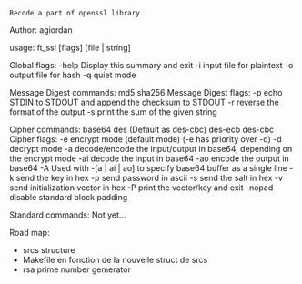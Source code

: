     Recode a part of openssl library

Author: agiordan




usage: ft_ssl <algorithm> [flags] [file | string]


Global flags:
    -help   Display this summary and exit
    -i      input file for plaintext
    -o      output file for hash
    -q      quiet mode


Message Digest commands:
    md5
    sha256
Message Digest flags:
    -p      echo STDIN to STDOUT and append the checksum to STDOUT
    -r      reverse the format of the output
    -s      print the sum of the given string


Cipher commands:
    base64
    des     (Default as des-cbc)
    des-ecb
    des-cbc
Cipher flags:
    -e      encrypt mode (default mode) (-e has priority over -d)
    -d      decrypt mode
    -a      decode/encode the input/output in base64, depending on the encrypt mode
    -ai     decode the input in base64
    -ao     encode the output in base64
    -A      Used with -[a | ai | ao] to specify base64 buffer as a single line
    -k      send the key in hex
    -p      send password in ascii
    -s      send the salt in hex
    -v      send initialization vector in hex
    -P      print the vector/key and exit
    -nopad  disable standard block padding


Standard commands:
    Not yet...


Road map:

- srcs structure
- Makefile en fonction de la nouvelle struct de srcs 
- rsa prime number gemerator


